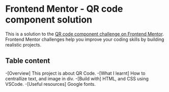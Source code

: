 # Frontend Mentor - QR code component solution

This is a solution to the [QR code component challenge on Frontend Mentor](https://www.frontendmentor.io/challenges/qr-code-component-iux_sIO_H). Frontend Mentor challenges help you improve your coding skills by building realistic projects. 

## Table content

-[Overview] This project is about QR Code.
-[What I learnt] How to centrallize text, and image in div.
-[Build with] HTML, and CSS using VSCode.
-[Useful resources] Google fonts.

